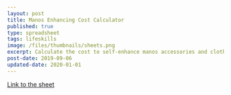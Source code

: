 ```yaml
---
layout: post
title: Manos Enhancing Cost Calculator
published: true
type: spreadsheet
tags: lifeskills
image: /files/thumbnails/sheets.png
excerpt: Calculate the cost to self-enhance manos accessories and clothes
post-date: 2019-09-06
updated-date: 2020-01-01
---
```


[Link to the sheet](https://docs.google.com/spreadsheets/d/1Me9wRktno6DDB4-of9tUx-SoaA-ezHK_w1BhwvXRrmA/edit?usp=sharing)